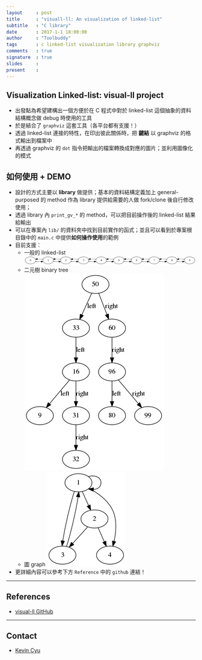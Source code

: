 ```yaml
---
layout     : post
title      : "visuall-ll: An visualization of linked-list"
subtitle   : "C library"
date       : 2017-1-1 18:00:00
author     : "Toolbuddy"
tags       : c linked-list visualization library graphviz
comments   : true
signature  : true
slides     : 
present    : 
---
```


## Visualization Linked-list: **visual-ll** project

* 出發點為希望建構出一個方便於在 C 程式中對於 linked-list 這個抽象的資料結構概念做 debug 時使用的工具
* 於是結合了 `graphviz` 這套工具（各平台都有支援！）
* 透過 linked-list 連接的特性，在印出彼此關係時，把 **鍵結** 以 graphviz 的格式輸出到檔案中
* 再透過 graphviz 的 `dot` 指令把輸出的檔案轉換成對應的圖片；並利用圖像化的模式

## 如何使用 + DEMO

* 設計的方式主要以 **library** 做提供；基本的資料結構定義加上 general-purposed 的 method 作為 library 提供給需要的人做 fork/clone 後自行修改使用；
* 透過 library 內 `print_gv_*` 的 method，可以把目前操作後的 linked-list 結果給輸出
* 可以在專案內 `lib/` 的資料夾中找到目前實作的函式；並且可以看到於專案根目錄中的 `main.c` 中提供**如何操作使用**的範例
* 目前支援：
    * 一般的 linked-list
    ![](../public/visual-ll/graph.png)
    * 二元樹 binary tree
    ![](../public/visual-ll/graph2.png)
    * 圖 graph
    ![](../public/visual-ll/graph3.png)
* 更詳細內容可以參考下方 `Reference` 中的 `github` 連結！


---
## References

* [visual-ll GitHub](https://github.com/toolbuddy/visual-ll)

---
## Contact

* [Kevin Cyu](https://kevinbird61.github.io/Intro/)